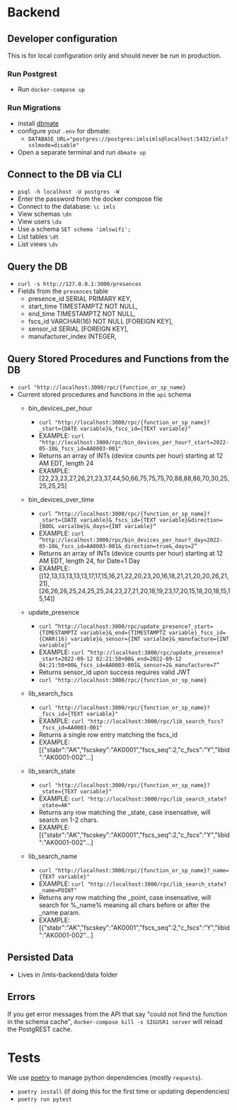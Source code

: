 # Backend

## Developer configuration

This is for local configuration only and should never be run in production.

### Run Postgrest

- Run `docker-compose up`

### Run Migrations

- install [dbmate](https://github.com/amacneil/dbmate)
- configure your `.env` for dbmate:
  - `DATABASE_URL="postgres://postgres:imlsimls@localhost:5432/imls?sslmode=disable"`
- Open a separate terminal and run `dbmate up`

## Connect to the DB via CLI

- `psql -h localhost -U postgres -W`
- Enter the password from the docker compose file
- Connect to the database: `\c imls`
- View schemas `\dn`
- View users `\du`
- Use a schema `SET schema 'imlswifi';`
- List tables `\dt`
- List views `\dv`

## Query the DB

- `curl -s http://127.0.0.1:3000/presences`
- Fields from the `presences` table
  - presence_id SERIAL PRIMARY KEY,
  - start_time TIMESTAMPTZ NOT NULL,
  - end_time TIMESTAMPTZ NOT NULL,
  - fscs_id VARCHAR(16) NOT NULL [FOREIGN KEY],
  - sensor_id SERIAL [FOREIGN KEY],
  - manufacturer_index INTEGER,

## Query Stored Procedures and Functions from the DB

- `curl "http://localhost:3000/rpc/{function_or_sp_name}`
- Current stored procedures and functions in the `api` schema
  - bin_devices_per_hour
    - `curl "http://localhost:3000/rpc/{function_or_sp_name}?_start={DATE variable}&_fscs_id={TEXT variable}"`
    - EXAMPLE:
        `curl "http://localhost:3000/rpc/bin_devices_per_hour?_start=2022-05-10&_fscs_id=AA0003-001"`
    - Returns an array of INTs (device counts per hour) starting at 12 AM EDT, length 24
    - EXAMPLE:
      [22,23,23,27,26,21,23,37,44,50,66,75,75,75,70,88,88,86,70,30,25,25,25,25]

  - bin_devices_over_time
    - `curl “http://localhost:3000/rpc/{function_or_sp_name}?_start={DATE variable}&_fscs_id={TEXT variable}&direction={BOOL varialbe}&_days={INT variable}“`
    - EXAMPLE:
      `curl “http://localhost:3000/rpc/bin_devices_per_hour?_day=2022-05-10&_fscs_id=AA0003-001&_direction=true&_days=2”`
    - Returns an array of INTs (device counts per hour) starting at 12 AM EDT, length 24, for Date+1 Day
    - EXAMPLE:  
          [[12,13,13,13,13,13,17,17,15,16,21,22,20,23,20,16,18,21,21,20,20,26,21,21],[26,26,26,25,24,25,25,24,23,27,21,20,18,19,23,17,20,15,18,20,18,15,15,14]]

  - update_presence
    - `curl “http://localhost:3000/rpc/update_presence?_start={TIMESTAMPTZ variable}&_end={TIMESTAMPTZ variable}_fscs_id={CHAR(16) variable}&_sensor={INT varialbe}&_manufacture={INT variable}“`
    - EXAMPLE:
      `curl “http://localhost:3000/rpc/update_presence?_start=2022-09-12 02:21:50+00&_end=2022-09-12 04:21:50+00&_fscs_id=AA0003-001&_sensor=2&_manufacture=7”`
    - Returns sensor_id upon success requires valid JWT
    - `curl "http://localhost:3000/rpc/{function_or_sp_name}`

  - lib_search_fscs
    - `curl "http://localhost:3000/rpc/{function_or_sp_name}?_fscs_id={TEXT variable}"`
    - EXAMPLE:
        `curl "http://localhost:3000/rpc/lib_search_fscs?_fscs_id=AA0003-001"`
    - Returns a single row entry matching the fscs_id
    - EXAMPLE:
      [{"stabr":"AK","fscskey":"AK0001","fscs_seq":2,"c_fscs":"Y","libid":"AK0001-002"...]
  
  - lib_search_state
    - `curl "http://localhost:3000/rpc/{function_or_sp_name}?_state={TEXT variable}"`
    - EXAMPLE:
        `curl "http://localhost:3000/rpc/lib_search_state?_state=AK"`
    - Returns any row matching the _state, case insensative, will search
    on 1-2 chars.
    - EXAMPLE:
      [{"stabr":"AK","fscskey":"AK0001","fscs_seq":2,"c_fscs":"Y","libid":"AK0001-002"...]

  - lib_search_name
    - `curl "http://localhost:3000/rpc/{function_or_sp_name}?_name={TEXT variable}"`
    - EXAMPLE:
        `curl "http://localhost:3000/rpc/lib_search_state?_name=POINT"`
    - Returns any row matching the _point, case insensative, will search for %_name% meaning all chars before or after the _name param.
    - EXAMPLE:
      [{"stabr":"AK","fscskey":"AK0001","fscs_seq":2,"c_fscs":"Y","libid":"AK0001-002"...]


## Persisted Data

- Lives in /imls-backend/data folder

## Errors

If you get error messages from the API that say "could not find the function in the schema cache", `docker-compose kill -s SIGUSR1 server` will reload the PostgREST cache.

# Tests

We use [poetry](https://python-poetry.org/) to manage python dependencies (mostly `requests`).

- `poetry install` (if doing this for the first time or updating dependencies)
- `poetry run pytest`
